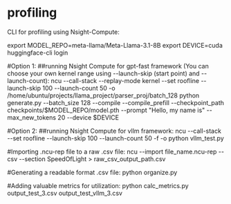 # profiling

CLI for profiling using Nsight-Compute:

export MODEL_REPO=meta-llama/Meta-Llama-3.1-8B
export DEVICE=cuda
huggingface-cli login

#Option 1:
##running Nsight Compute for gpt-fast framework (You can choose your own kernel range using --launch-skip (start point) and --launch-count):
ncu --call-stack --replay-mode kernel --set roofline --launch-skip 100 --launch-count 50 -o /home/ubuntu/projects/llama_project/parser_proj/batch_128 python generate.py --batch_size 128 --compile --compile_prefill --checkpoint_path checkpoints/$MODEL_REPO/model.pth --prompt "Hello, my name is" --max_new_tokens 20 --device $DEVICE

#Option 2:
##running Nsight Compute for vllm framework:
ncu --call-stack --set roofline --launch-skip 100 --launch-count 50 -f -o <filename> python vllm_test.py

#Importing .ncu-rep file to a raw .csv file:
ncu --import file_name.ncu-rep --csv --section SpeedOfLight > raw_csv_output_path.csv

#Generating a readable format .csv file:
python organize.py

#Adding valuable metrics for utilization:
python calc_metrics.py output_test_3.csv output_test_vllm_3.csv


